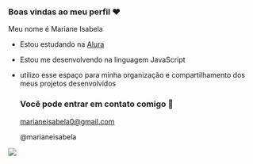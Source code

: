 ### Boas vindas ao meu perfil ❤️

Meu nome é Mariane Isabela

- Estou estudando na [Alura](https://www.alura.com.br)
- Estou me desenvolvendo na linguagem JavaScript
- utilizo esse espaço para minha organização e compartilhamento dos meus projetos desenvolvidos

  ### Você pode entrar em contato comigo 🖤

  marianeisabela0@gmail.com
  
  @marianeisabela

![](https://media1.tenor.com/m/yrovBXo2GUMAAAAC/sad-sadness.gif)
